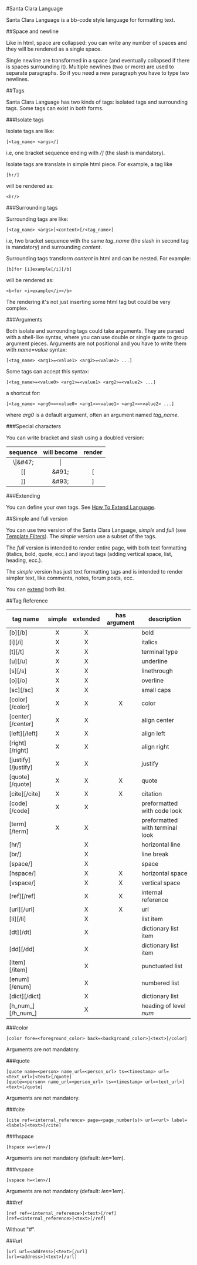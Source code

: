#Santa Clara Language

Santa Clara Language is a bb-code style language for formatting text.

##Space and newline

Like in html, space are collapsed: you can write any number of spaces
and they will be rendered as a single space.

Single newline are transformed in a space (and eventually collapsed if
there is spaces surrounding it). Multiple newlines (two or more) are
used to separate paragraphs. So if you need a new paragraph you have
to type two newlines.

##Tags

Santa Clara Language has two kinds of tags: isolated tags and
surrounding tags. Some tags can exist in both forms.

###Isolate tags

Isolate tags are like:
```
[<tag_name> <args>/]
```
i.e, one bracket sequence ending with _/]_ (the slash is mandatory).

Isolate tags are translate in simple html piece. For example, a tag like
```
[hr/]
```
will be rendered as:
```
<hr/>
```

###Surrounding tags

Surrounding tags are like: 
``` 
[<tag_name> <args>]<content>[/<tag_name>] 
```
i.e, two bracket sequence with the same _tag_name_ (the slash
in second tag is mandatory) and surrounding _content_.

Surrounding tags transform _content_ in html and can be nested. For example:
```
[b]for [i]example[/i][/b]
```
will be rendered as:
```
<b>for <i>example</i></b>
```
The rendering it's not just inserting some html tag but could be very complex.

###Arguments

Both isolate and surrounding tags could take arguments. They are
parsed with a shell-like syntax, where you can use double or single
quote to group argument pieces. Arguments are not positional and you
have to write them with _name_=_value_ syntax:
```
[<tag_name> <arg1>=<value1> <arg2>=<value2> ...]
```

Some tags can accept this syntax:
```
[<tag_name>=<value0> <arg1>=<value1> <arg2>=<value2> ...]
```
a shortcut for:
```
[<tag_name> <arg0>=<value0> <arg1>=<value1> <arg2>=<value2> ...]
```
where _arg0_ is a default argument, often an argument named _tag_name_.

###Special characters

You can write bracket and slash using a doubled version:

| sequence | will become | render |
|:-------:|:-------:|:------:|
|\\\\|\&#47;|\|
|[[|\&#91;|[|
|]]|\&#93;|]|

###Extending

You can define your own tags. See [How To Extend Language](extend_language.md).

##Simple and full version

You can use two version of the Santa Clara Language, _simple_ and
_full_ (see [Template Filters](santa_clara_editor.md)). The _simple_
version use a subset of the tags.

The _full_ version is intended to render entire page, with both text
formatting (italics, bold, quote, ecc.) and layout tags (adding
vertical space, list, heading, ecc.).

The _simple_ version has just text formatting tags and is intended to
render simpler text, like comments, notes, forum posts, ecc.

You can [extend](extend_language.md) both list.


##Tag Reference

| tag name | simple | extended | has argument | description |
|----|:----:|:----:|:----:|----|
| [b][/b] |X|X||bold|
| [i][/i] |X|X||italics|
| [t][/t] |X|X||terminal type|
| [u][/u] |X|X||underline|
| [s][/s] |X|X||linethrough|
| [o][/o] |X|X||overline|
| [sc][/sc] |X|X||small caps|
| [color][/color] |X|X|X|color|
| [center][/center] |X|X||align center|
| [left][/left] |X|X||align left|
| [right][/right] |X|X||align right|
| [justify][/justify] |X|X||justify|
| [quote][/quote] |X|X|X|quote|
| [cite][/cite] |X|X|X|citation|
| [code][/code] |X|X||preformatted with code look|
| [term][/term] |X|X||preformatted with terminal look|
| [hr/] ||X||horizontal line|
| [br/] ||X||line break|
| [space/] ||X||space|
| [hspace/] ||X|X|horizontal space|
| [vspace/] ||X|X|vertical space|
| [ref][/ref] ||X|X|internal reference|
| [url][/url] ||X|X|url|
| [li][/li] ||X||list item|
| [dt][/dt] ||X||dictionary list item|
| [dd][/dd] ||X||dictionary list item|
| [item][/item] ||X||punctuated list|
| [enum][/enum] ||X||numbered list|
| [dict][/dict] ||X||dictionary list|
| [h_num_][/h_num_] ||X||heading of level _num_|

###color

```
[color fore=<foreground_color> back=<background_color>]<text>[/color]
```

Arguments are not mandatory.

###quote

```
[quote name=<person> name_url=<person_url> ts=<timestamp> url=<text_url>]<text>[/quote]
[quote=<person> name_url=<person_url> ts=<timestamp> url=<text_url>]<text>[/quote]
```

Arguments are not mandatory.

###cite

```
[cite ref=<internal_reference> page=<page_number(s)> url=<url> label=<label>]<text>[/cite]
```

###hspace

```
[hspace w=<len>/]
```

Arguments are not mandatory (default: _len_=1em).

###vspace

```
[vspace h=<len>/]
```

Arguments are not mandatory (default: _len_=1em).

###ref

```
[ref ref=<internal_reference>]<text>[/ref]
[ref=<internal_reference>]<text>[/ref]
```

Without "#".

###url

```
[url url=<address>]<text>[/url]
[url=<address>]<text>[/url]
```

